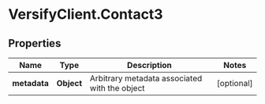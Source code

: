 # VersifyClient.Contact3

## Properties

Name | Type | Description | Notes
------------ | ------------- | ------------- | -------------
**metadata** | **Object** | Arbitrary metadata associated with the object | [optional] 


